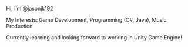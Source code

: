 Hi, I’m @jasonjk192

My Interests:
  Game Development,
  Programming (C#, Java),
  Music Production
  
Currently learning and looking forward to working in Unity Game Engine!
